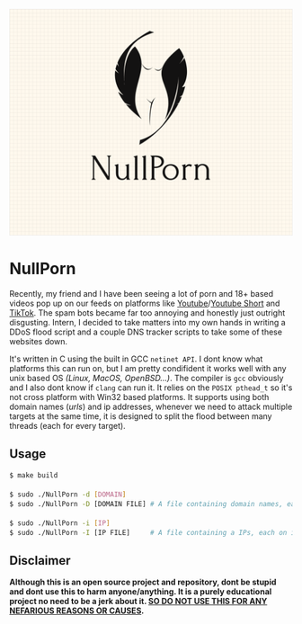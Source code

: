 ![logo](res/Logo.png)

# NullPorn
Recently, my friend and I have been seeing a lot of porn and 18+ based videos pop up on our feeds on platforms like [Youtube](https://youtube.com)/[Youtube Short](https://youtube.com/shorts) and [TikTok](https://tiktok.com). The spam bots became far too annoying and honestly just outright disgusting. Intern, I decided to take matters into my own hands in writing a DDoS flood script and a couple DNS tracker scripts to take some of these websites down.

It's written in C using the built in GCC `netinet API`. I dont know what platforms this can run on, but I am pretty condifident it works well with any unix based OS *(Linux, MacOS, OpenBSD...)*. The compiler is `gcc` obviously and I also dont know if `clang` can run it. It relies on the `POSIX pthead_t` so it's not cross platform with Win32 based platforms. It supports using both domain names (*urls*) and ip addresses, whenever we need to attack multiple targets at the same time, it is designed to split the flood between many threads (each for every target).

## Usage
```sh
$ make build

$ sudo ./NullPorn -d [DOMAIN]
$ sudo ./NullPorn -D [DOMAIN FILE] # A file containing domain names, each on its own line

$ sudo ./NullPorn -i [IP]
$ sudo ./NullPorn -I [IP FILE]     # A file containing a IPs, each on its own line
```

## Disclaimer
**Although this is an open source project and repository, dont be stupid and dont use this to harm anyone/anything. It is a purely educational project no need to be a jerk about it. <u>SO DO NOT USE THIS FOR ANY NEFARIOUS REASONS OR CAUSES</u>.**
